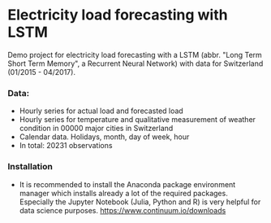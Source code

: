 # Electricity load forecasting with LSTM
Demo project for electricity load forecasting with a LSTM (abbr. "Long Term Short Term Memory", a Recurrent Neural Network) with data for Switzerland (01/2015 - 04/2017).

### Data: 
-   Hourly series for actual load and forecasted load
-   Hourly series for temperature and qualitative measurement of weather condition in 00000 major cities in Switzerland
-   Calendar data. Holidays, month, day of week, hour
-   In total: 20231 observations

### Installation
-   It is recommended to install the Anaconda package environment manager which installs already a lot of the required packages. Especially the Jupyter Notebook (Julia, Python and R) is very helpful for data science purposes.  https://www.continuum.io/downloads

